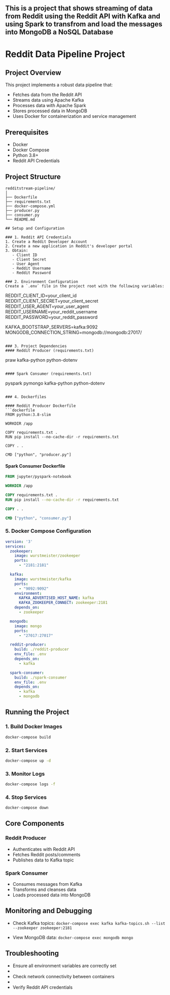 ## This is a project that shows streaming of data from Reddit using the Reddit API with Kafka and using Spark to transfrom and load the messages into MongoDB a NoSQL Database


# Reddit Data Pipeline Project

## Project Overview
This project implements a robust data pipeline that:
- Fetches data from the Reddit API
- Streams data using Apache Kafka
- Processes data with Apache Spark
- Stores processed data in MongoDB
- Uses Docker for containerization and service management

## Prerequisites
- Docker
- Docker Compose
- Python 3.8+
- Reddit API Credentials

## Project Structure
```
redditstream-pipeline/
│
├── Dockerfile
├── requirements.txt
├── docker-compose.yml
├── producer.py
├── consumer.py
└── README.md

## Setup and Configuration

### 1. Reddit API Credentials
1. Create a Reddit Developer Account
2. Create a new application in Reddit's developer portal
3. Obtain:
   - Client ID
   - Client Secret
   - User Agent
   - Reddit Username
   - Reddit Password

### 2. Environment Configuration
Create a `.env` file in the project root with the following variables:
```
REDDIT_CLIENT_ID=your_client_id
REDDIT_CLIENT_SECRET=your_client_secret
REDDIT_USER_AGENT=your_user_agent
REDDIT_USERNAME=your_reddit_username
REDDIT_PASSWORD=your_reddit_password

KAFKA_BOOTSTRAP_SERVERS=kafka:9092
MONGODB_CONNECTION_STRING=mongodb://mongodb:27017/
```

### 3. Project Dependencies
#### Reddit Producer (requirements.txt)
```
praw
kafka-python
python-dotenv
```

#### Spark Consumer (requirements.txt)
```
pyspark
pymongo
kafka-python
python-dotenv
```

### 4. Dockerfiles

#### Reddit Producer Dockerfile
```dockerfile
FROM python:3.8-slim

WORKDIR /app

COPY requirements.txt .
RUN pip install --no-cache-dir -r requirements.txt

COPY . .

CMD ["python", "producer.py"]
```

#### Spark Consumer Dockerfile
```dockerfile
FROM jupyter/pyspark-notebook

WORKDIR /app

COPY requirements.txt .
RUN pip install --no-cache-dir -r requirements.txt

COPY . .

CMD ["python", "consumer.py"]
```

### 5. Docker Compose Configuration
```yaml
version: '3'
services:
  zookeeper:
    image: wurstmeister/zookeeper
    ports:
      - "2181:2181"

  kafka:
    image: wurstmeister/kafka
    ports:
      - "9092:9092"
    environment:
      KAFKA_ADVERTISED_HOST_NAME: kafka
      KAFKA_ZOOKEEPER_CONNECT: zookeeper:2181
    depends_on:
      - zookeeper

  mongodb:
    image: mongo
    ports:
      - "27017:27017"

  reddit-producer:
    build: ./reddit-producer
    env_file: .env
    depends_on:
      - kafka

  spark-consumer:
    build: ./spark-consumer
    env_file: .env
    depends_on:
      - kafka
      - mongodb
```

## Running the Project

### 1. Build Docker Images
```bash
docker-compose build
```

### 2. Start Services
```bash
docker-compose up -d
```

### 3. Monitor Logs
```bash
docker-compose logs -f
```

### 4. Stop Services
```bash
docker-compose down
```

## Core Components

### Reddit Producer
- Authenticates with Reddit API
- Fetches Reddit posts/comments
- Publishes data to Kafka topic

### Spark Consumer
- Consumes messages from Kafka
- Transforms and cleanses data
- Loads processed data into MongoDB

## Monitoring and Debugging

- Check Kafka topics: `docker-compose exec kafka kafka-topics.sh --list --zookeeper zookeeper:2181`
  
- View MongoDB data: `docker-compose exec mongodb mongo`


## Troubleshooting

- Ensure all environment variables are correctly set
- 
- Check network connectivity between containers
- 
- Verify Reddit API credentials


